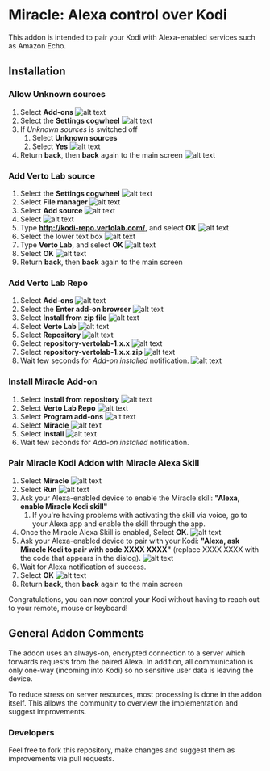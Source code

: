# Miracle: Alexa control over Kodi

This addon is intended to pair your Kodi with Alexa-enabled services such as Amazon Echo.

## Installation

### Allow Unknown sources

1. Select **Add-ons**
![alt text](https://raw.githubusercontent.com/vertolab/miracle/master/resources/guide_screenshots/1.png)
2. Select the **Settings cogwheel**
![alt text](https://raw.githubusercontent.com/vertolab/miracle/master/resources/guide_screenshots/2.png)
3. If *Unknown sources* is switched off
    1. Select **Unknown sources**
    2. Select **Yes**
![alt text](https://raw.githubusercontent.com/vertolab/miracle/master/resources/guide_screenshots/3.png)
4. Return **back**, then **back** again to the main screen
![alt text](https://raw.githubusercontent.com/vertolab/miracle/master/resources/guide_screenshots/4.png)

### Add Verto Lab source

1. Select the **Settings cogwheel**
![alt text](https://raw.githubusercontent.com/vertolab/miracle/master/resources/guide_screenshots/5.png)
2. Select **File manager**
![alt text](https://raw.githubusercontent.com/vertolab/miracle/master/resources/guide_screenshots/6.png)
3. Select **Add source**
![alt text](https://raw.githubusercontent.com/vertolab/miracle/master/resources/guide_screenshots/7.png)
4. Select **<None>**
![alt text](https://raw.githubusercontent.com/vertolab/miracle/master/resources/guide_screenshots/8.png)
5. Type **http://kodi-repo.vertolab.com/**, and select **OK**
![alt text](https://raw.githubusercontent.com/vertolab/miracle/master/resources/guide_screenshots/9.png)
6. Select the lower text box
![alt text](https://raw.githubusercontent.com/vertolab/miracle/master/resources/guide_screenshots/10.png)
7. Type **Verto Lab**, and select **OK**
![alt text](https://raw.githubusercontent.com/vertolab/miracle/master/resources/guide_screenshots/12.png)
8. Select **OK**
![alt text](https://raw.githubusercontent.com/vertolab/miracle/master/resources/guide_screenshots/13.png)
9. Return **back**, then **back** again to the main screen

### Add Verto Lab Repo

1. Select **Add-ons**
![alt text](https://raw.githubusercontent.com/vertolab/miracle/master/resources/guide_screenshots/14.png)
2. Select the **Enter add-on browser**
![alt text](https://raw.githubusercontent.com/vertolab/miracle/master/resources/guide_screenshots/15.png)
3. Select **Install from zip file**
![alt text](https://raw.githubusercontent.com/vertolab/miracle/master/resources/guide_screenshots/16.png)
4. Select **Verto Lab**
![alt text](https://raw.githubusercontent.com/vertolab/miracle/master/resources/guide_screenshots/17.png)
5. Select **Repository**
![alt text](https://raw.githubusercontent.com/vertolab/miracle/master/resources/guide_screenshots/18.png)
6. Select **repository-vertolab-1.x.x**
![alt text](https://raw.githubusercontent.com/vertolab/miracle/master/resources/guide_screenshots/19.png)
7. Select **repository-vertolab-1.x.x.zip**
![alt text](https://raw.githubusercontent.com/vertolab/miracle/master/resources/guide_screenshots/20.png)
8. Wait few seconds for *Add-on installed* notification.
![alt text](https://raw.githubusercontent.com/vertolab/miracle/master/resources/guide_screenshots/21.png)

### Install Miracle Add-on

1. Select **Install from repository**
![alt text](https://raw.githubusercontent.com/vertolab/miracle/master/resources/guide_screenshots/22.png)
2. Select **Verto Lab Repo**
![alt text](https://raw.githubusercontent.com/vertolab/miracle/master/resources/guide_screenshots/23.png)
3. Select **Program add-ons**
![alt text](https://raw.githubusercontent.com/vertolab/miracle/master/resources/guide_screenshots/24.png)
4. Select **Miracle**
![alt text](https://raw.githubusercontent.com/vertolab/miracle/master/resources/guide_screenshots/25.png)
5. Select **Install**
![alt text](https://raw.githubusercontent.com/vertolab/miracle/master/resources/guide_screenshots/26.png)
6. Wait few seconds for *Add-on installed* notification.

### Pair Miracle Kodi Addon with Miracle Alexa Skill

1. Select **Miracle**
![alt text](https://raw.githubusercontent.com/vertolab/miracle/master/resources/guide_screenshots/28.png)
2. Select **Run**
![alt text](https://raw.githubusercontent.com/vertolab/miracle/master/resources/guide_screenshots/29.png)
3. Ask your Alexa-enabled device to enable the Miracle skill: **"Alexa, enable Miracle Kodi skill"**
    1. If you're having problems with activating the skill via voice, go to your Alexa app and enable the skill through the app.
4. Once the Miracle Alexa Skill is enabled, Select **OK**.
![alt text](https://raw.githubusercontent.com/vertolab/miracle/master/resources/guide_screenshots/30.png)
5. Ask your Alexa-enabled device to pair with your Kodi: **"Alexa, ask Miracle Kodi to pair with code XXXX XXXX"** (replace XXXX XXXX with the code that appears in the dialog).
![alt text](https://raw.githubusercontent.com/vertolab/miracle/master/resources/guide_screenshots/31.png)
6. Wait for Alexa notification of success.
7. Select **OK**
![alt text](https://raw.githubusercontent.com/vertolab/miracle/master/resources/guide_screenshots/32.png)
8. Return **back**, then **back** again to the main screen

Congratulations, you can now control your Kodi without having to reach out to your remote, mouse or keyboard!

## General Addon Comments

The addon uses an always-on, encrypted connection to a server which forwards requests from the paired Alexa. In addition, all communication is only one-way (incoming into Kodi) so no sensitive user data is leaving the device. 

To reduce stress on server resources, most processing is done in the addon itself. This allows the community to overview the implementation and suggest improvements.

### Developers
Feel free to fork this repository, make changes and suggest them as improvements via pull requests.

